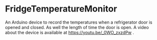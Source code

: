 # FridgeTemperatureMonitor
An Arduino device to record the temperatures when a refrigerator door is opened and closed. As well  the length of time the door is open. 
A video about the device is available at https://youtu.be/_0WO_zxzdPw .
